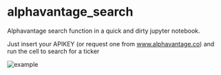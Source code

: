 # alphavantage_search
Alphavantage search function in a quick and dirty jupyter notebook.

Just insert your APIKEY (or request one from www.alphavantage.co) and run the cell to search for a ticker

![example](https://github.com/giuliodn/alphavantage_search/docs/example.png "Use example")

